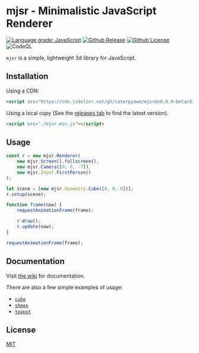 # mjsr - Minimalistic JavaScript Renderer

[![Language grade: JavaScript][lgtm]](https://lgtm.com/projects/g/CaterpyOwO/mjsr/context:javascript)
[![Github Release][release]](https://github.com/CaterpyOwO/mjsr/releases/latest)
[![Github License][license]](https://github.com/CaterpyOwO/mjsr/blob/master/LICENSE)
![CodeQL](https://github.com/CaterpyOwO/mjsr/workflows/CodeQL/badge.svg)

[lgtm]: https://img.shields.io/lgtm/grade/javascript/g/CaterpyOwO/mjsr.svg?logo=lgtm&logoWidth=18
[license]: https://img.shields.io/github/license/CaterpyOwO/mjsr
[release]: https://img.shields.io/github/v/release/CaterpyOwO/mjsr

`mjsr` is a simple, lightweight 3d library for JavaScript.

## Installation

Using a CDN:

```html
<script src="https://cdn.jsdelivr.net/gh/caterpyowo/mjsr@v0.9.9-beta/dist/mjsr.min.js"></script>
```

Using a local copy (See the [releases tab](https://github.com/CaterpyOwO/mjsr/releases/latest) to find the latest version).

```html
<script src="./mjsr.min.js"></script>
```

## Usage

```js
const r = new mjsr.Renderer(
	new mjsr.Screen().fullscreen(),
	new mjsr.Camera([0, 0, -7]),
	new mjsr.Input.FirstPerson()
);

let scene = [new mjsr.Geometry.Cube([0, 0, 0])];
r.setup(scene);

function frame(now) {
	requestAnimationFrame(frame);

	r.draw();
	r.update(now);
}

requestAnimationFrame(frame);
```

## Documentation

Visit [the wiki](https://github.com/CaterpyOwO/mjsr/wiki) for documentation.

There are also a few simple examples of usage:

-   [`cube`](https://caterpyowo.github.io/mjsr/examples/cube)
-   [`sheep`](https://caterpyowo.github.io/mjsr/examples/sheep)
-   [`teapot`](https://caterpyowo.github.io/mjsr/examples/teapot)

## License

[MIT](https://choosealicense.com/licenses/mit/)
